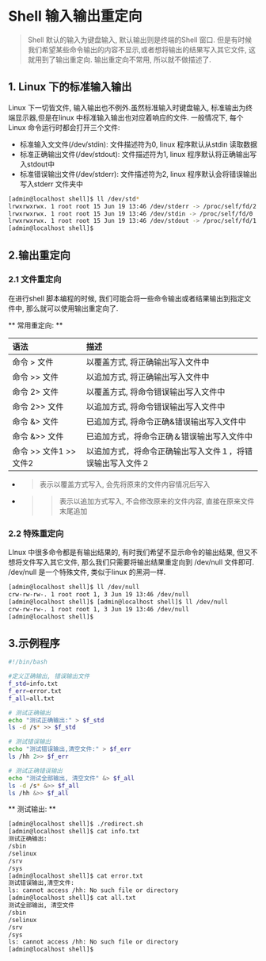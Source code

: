 # Shell 输入输出重定向

> Shell 默认的输入为键盘输入, 默认输出则是终端的Shell 窗口. 但是有时候我们希望某些命令输出的内容不显示,或者想将输出的结果写入其它文件, 这就用到了输出重定向. 输出重定向不常用, 所以就不做描述了.

## 1. Linux 下的标准输入输出

Linux 下一切皆文件, 输入输出也不例外.虽然标准输入时键盘输入, 标准输出为终端显示器,但是在linux 中标准输入输出也对应着响应的文件. 一般情况下, 每个Linux 命令运行时都会打开三个文件:

* 标准输入文文件\(/dev/stdin\): 文件描述符为0, linux 程序默认从stdin 读取数据
* 标准正确输出文件\(/dev/stdout\): 文件描述符为1, linux 程序默认将正确输出写入stdout中
* 标准错误输出文件\(/dev/stderr\): 文件描述符为2, linux 程序默认会将错误输出写入stderr 文件夹中

```bash
[admin@localhost shell]$ ll /dev/std*
lrwxrwxrwx. 1 root root 15 Jun 19 13:46 /dev/stderr -> /proc/self/fd/2
lrwxrwxrwx. 1 root root 15 Jun 19 13:46 /dev/stdin -> /proc/self/fd/0
lrwxrwxrwx. 1 root root 15 Jun 19 13:46 /dev/stdout -> /proc/self/fd/1
[admin@localhost shell]$
```

## 2.输出重定向

### 2.1 文件重定向

在进行shell 脚本编程的时候, 我们可能会将一些命令输出或者结果输出到指定文件中, 那么就可以使用输出重定向了.

** 常用重定向: **

| 语法 | 描述 |
| :--- | :--- |
| 命令 &gt; 文件 | 以覆盖方式, 将正确输出写入文件中 |
| 命令 &gt;&gt; 文件 | 以追加方式, 将正确输出写入文件中 |
| 命令 2&gt; 文件 | 以覆盖方式, 将命令错误输出写入文件中 |
| 命令 2&gt;&gt; 文件 | 以追加方式, 将命令错误输出写入文件中 |
| 命令 &&gt; 文件 | 已追加方式, 将命令正确&错误输出写入文件中 |
| 命令 &&gt;&gt; 文件 | 已追加方式，将命令正确＆错误输出写入文件中 |
| 命令 &gt;&gt; 文件1 &gt;&gt; 文件2 | 以追加方式，将命令正确输出写入文件１，将错误输出写入文件２ |

* > 表示以覆盖方式写入, 会先将原来的文件内容情况后写入
* > > 表示以追加方式写入, 不会修改原来的文件内容, 直接在原来文件末尾追加

### 2.2 特殊重定向

LInux 中很多命令都是有输出结果的, 有时我们希望不显示命令的输出结果, 但又不想将文件写入其它文件, 那么我们只需要将输出结果重定向到 /dev/null 文件即可. /dev/null 是一个特殊文件, 类似于linux 的黑洞一样.

```bash
[admin@localhost shell]$ ll /dev/null 
crw-rw-rw-. 1 root root 1, 3 Jun 19 13:46 /dev/null
[admin@localhost shell]$ [admin@localhost shell]$ ll /dev/null 
crw-rw-rw-. 1 root root 1, 3 Jun 19 13:46 /dev/null
[admin@localhost shell]$
```

## 3.示例程序

```bash
#!/bin/bash

#定义正确输出, 错误输出文件
f_std=info.txt
f_err=error.txt
f_all=all.txt

# 测试正确输出
echo "测试正确输出:" > $f_std
ls -d /s* >> $f_std

# 测试错误输出
echo "测试错误输出,清空文件:" > $f_err
ls /hh 2>> $f_err

# 测试正确错误输出
echo "测试全部输出, 清空文件" &> $f_all
ls -d /s* &>> $f_all
ls /hh &>> $f_all
```

** 测试输出: **

```bash
[admin@localhost shell]$ ./redirect.sh 
[admin@localhost shell]$ cat info.txt 
测试正确输出:
/sbin
/selinux
/srv
/sys
[admin@localhost shell]$ cat error.txt 
测试错误输出,清空文件:
ls: cannot access /hh: No such file or directory
[admin@localhost shell]$ cat all.txt 
测试全部输出, 清空文件
/sbin
/selinux
/srv
/sys
ls: cannot access /hh: No such file or directory
[admin@localhost shell]$
```



